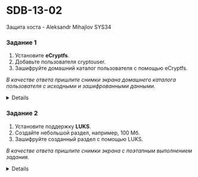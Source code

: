# SDB-13-02
Защита хоста - Aleksandr Mihajlov SYS34  
  
### Задание 1

1. Установите **eCryptfs**.
2. Добавьте пользователя cryptouser.
3. Зашифруйте домашний каталог пользователя с помощью eCryptfs.

*В качестве ответа  пришлите снимки экрана домашнего каталога пользователя с исходными и зашифрованными данными.*  
  
<details>  
 ![alt text](https://github.com/AleksandrMihajlov/SDB-13-02/blob/main/1.png)  
 ![alt text](https://github.com/AleksandrMihajlov/SDB-13-02/blob/main/1.1.png)  
 ![alt text](https://github.com/AleksandrMihajlov/SDB-13-02/blob/main/1.2.png)  
 ![alt text](https://github.com/AleksandrMihajlov/SDB-13-02/blob/main/1.3.png)  
 ![alt text](https://github.com/AleksandrMihajlov/SDB-13-02/blob/main/1.4.png)  
 ![alt text](https://github.com/AleksandrMihajlov/SDB-13-02/blob/main/1.5.png)  
 ![alt text](https://github.com/AleksandrMihajlov/SDB-13-02/blob/main/1.6.png) 
</details>  
  
### Задание 2

1. Установите поддержку **LUKS**.
2. Создайте небольшой раздел, например, 100 Мб.
3. Зашифруйте созданный раздел с помощью LUKS.

*В качестве ответа пришлите снимки экрана с поэтапным выполнением задания.*  
  
<details>  
![alt text](https://github.com/AleksandrMihajlov/SDB-13-02/blob/main/2.png)  
![alt text](https://github.com/AleksandrMihajlov/SDB-13-02/blob/main/2.1.png)  
![alt text](https://github.com/AleksandrMihajlov/SDB-13-02/blob/main/2.2.png)  
![alt text](https://github.com/AleksandrMihajlov/SDB-13-02/blob/main/2.3.png)  
![alt text](https://github.com/AleksandrMihajlov/SDB-13-02/blob/main/2.4.png)  
![alt text](https://github.com/AleksandrMihajlov/SDB-13-02/blob/main/2.5.png)  
![alt text](https://github.com/AleksandrMihajlov/SDB-13-02/blob/main/2.6.png)  
![alt text](https://github.com/AleksandrMihajlov/SDB-13-02/blob/main/2.7.png)  
![alt text](https://github.com/AleksandrMihajlov/SDB-13-02/blob/main/2.8.png)  
![alt text](https://github.com/AleksandrMihajlov/SDB-13-02/blob/main/2.9.png)  
![alt text](https://github.com/AleksandrMihajlov/SDB-13-02/blob/main/2.10.png)  
![alt text](https://github.com/AleksandrMihajlov/SDB-13-02/blob/main/2.11.png)  
![alt text](https://github.com/AleksandrMihajlov/SDB-13-02/blob/main/2.12.png)
</details>  
